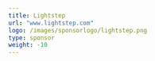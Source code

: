 ```yaml
---
title: Lightstep
url: "www.lightstep.com"
logo: /images/sponsorlogo/lightstep.png
type: sponsor
weight: -10
---
```

